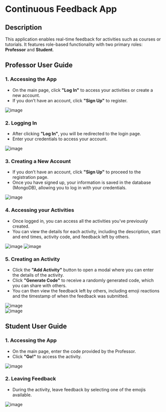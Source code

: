 # Continuous Feedback App  

## Description  
This application enables real-time feedback for activities such as courses or tutorials. It features role-based functionality with two primary roles: **Professor** and **Student**.  

## Professor User Guide  

### 1. Accessing the App  
- On the main page, click **"Log In"** to access your activities or create a new account.  
- If you don’t have an account, click **"Sign Up"** to register.  

![image](https://github.com/user-attachments/assets/093b8b82-8469-49b4-9a9e-f8a2dd5d6a84)  

### 2. Logging In  
- After clicking **"Log In"**, you will be redirected to the login page.  
- Enter your credentials to access your account.  

![image](https://github.com/user-attachments/assets/e1ff638b-e971-4153-bad7-7ede0d40ba4d)  

### 3. Creating a New Account  
- If you don’t have an account, click **"Sign Up"** to proceed to the registration page.
- Once you have signed up, your information is saved in the database (MongoDB), allowing you to log in with your credentials.

![image](https://github.com/user-attachments/assets/483ce185-7a88-4aa6-870d-2f71d3e70e9f)

### 4. Accessing your Activities  
- Once logged in, you can access all the activities you've previously created.
- You can view the details for each activity, including the description, start and end times, activity code, and feedback left by others.

![image](https://github.com/user-attachments/assets/055b80a8-36db-4939-a6f6-3a745c5eb844)
![image](https://github.com/user-attachments/assets/42d79414-c3b2-4b20-9399-c246c29447b3)

### 5. Creating an Activity  
- Click the **"Add Activity"** button to open a modal where you can enter the details of the activity.  
- Click **"Generate Code"** to receive a randomly generated code, which you can share with others.  
- You can then view the feedback left by others, including emoji reactions and the timestamp of when the feedback was submitted.  

![image](https://github.com/user-attachments/assets/932bf40d-7e1a-4c1d-a38f-9cb50416a701)  
![image](https://github.com/user-attachments/assets/9c4b796a-046c-48b3-b539-ca756d379821)

## Student User Guide  

### 1. Accessing the App  
- On the main page, enter the code provided by the Professor.  
- Click **"Go!"** to access the activity.  

![image](https://github.com/user-attachments/assets/789100b7-439a-40bb-98e3-6ee1f603ad31)

### 2. Leaving Feedback  
- During the activity, leave feedback by selecting one of the emojis available.

![image](https://github.com/user-attachments/assets/11644c44-2b8d-43fa-b17f-2c7376efc357)
